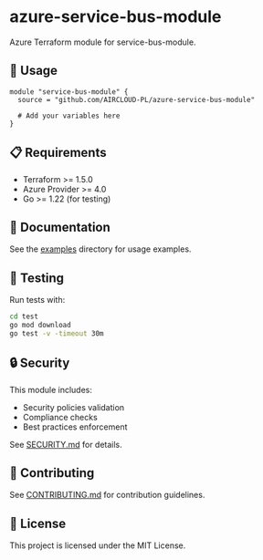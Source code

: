 # azure-service-bus-module

Azure Terraform module for service-bus-module.

## 🚀 Usage

```hcl
module "service-bus-module" {
  source = "github.com/AIRCLOUD-PL/azure-service-bus-module"
  
  # Add your variables here
}
```

## 📋 Requirements

- Terraform >= 1.5.0
- Azure Provider >= 4.0
- Go >= 1.22 (for testing)

## 📖 Documentation

See the [examples](./examples/) directory for usage examples.

## 🧪 Testing

Run tests with:
```bash
cd test
go mod download
go test -v -timeout 30m
```

## 🔒 Security

This module includes:
- Security policies validation
- Compliance checks
- Best practices enforcement

See [SECURITY.md](./SECURITY.md) for details.

## 🤝 Contributing

See [CONTRIBUTING.md](./CONTRIBUTING.md) for contribution guidelines.

## 📄 License

This project is licensed under the MIT License.
